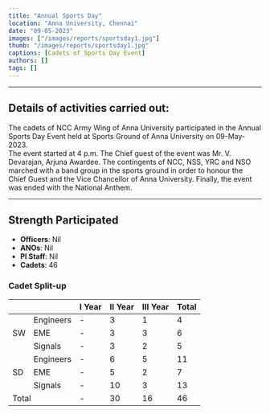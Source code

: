 ```yaml
---
title: "Annual Sports Day"
location: "Anna University, Chennai"
date: "09-05-2023"
images: ["/images/reports/sportsday1.jpg"]
thumb: "/images/reports/sportsday1.jpg"
captions: [Cadets of Sports Day Event]
authors: []
tags: []
---
```


---

## Details of activities carried out:

The cadets of NCC Army Wing of Anna University participated in the Annual Sports Day Event held at Sports Ground of Anna University on 09-May-2023.  
The event started at 4 p.m. The Chief guest of the event was Mr. V. Devarajan, Arjuna Awardee. The contingents of NCC, NSS, YRC and NSO marched with a band group in the sports ground in order to honour the Chief Guest and the Vice Chancellor of Anna University. Finally, the event was ended with the National Anthem.

---

## Strength Participated

- **Officers**: Nil
- **ANOs**: Nil
- **PI Staff**: Nil
- **Cadets**: 46

### Cadet Split-up

<table>
    <thead>
        <tr>
            <th></th>
            <th></th>
            <th>I Year</th>
            <th>II Year</th>
            <th>III Year</th>
            <th>Total</th>
        </tr>
    </thead>
    <tbody>
        <tr>
            <td rowspan="4">SW</td>
        </tr>
        <tr>
            <td>Engineers</td>
            <td>-</td>
            <td>3</td>
            <td>1</td>
            <td>4</td>
        </tr>
        <tr>
            <td>EME</td>
            <td>-</td>
            <td>3</td>
            <td>3</td>
            <td>6</td>
        </tr>
        <tr>
            <td>Signals</td>
            <td>-</td>
            <td>3</td>
            <td>2</td>
            <td>5</td>
        </tr>
        <tr>
            <td rowspan="4">SD</td>
        </tr>
        <tr>
            <td>Engineers</td>
            <td>-</td>
            <td>6</td>
            <td>5</td>
            <td>11</td>
        </tr>
        <tr>
            <td>EME</td>
            <td>-</td>
            <td>5</td>
            <td>2</td>
            <td>7</td>
        </tr>
        <tr>
            <td>Signals</td>
            <td>-</td>
            <td>10</td>
            <td>3</td>
            <td>13</td>
        </tr>
        <tr>
            <td colspan="2">Total</td>
            <td>-</td>
            <td>30</td>
            <td>16</td>
            <td>46</td>
        </tr>
        <tr>
        </tr>
    </tbody>
</table>

